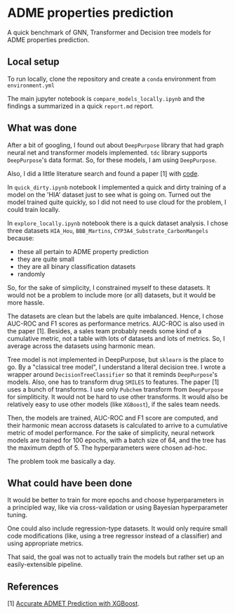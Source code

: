 # ADME properties prediction

A quick benchmark of GNN, Transformer and Decision tree models for ADME properties prediction.

## Local setup
To run locally, clone the repository and create a `conda` environment from `environment.yml`

The main jupyter notebook is `compare_models_locally.ipynb` and the findings a summarized in a quick `report.md` report.

## What was done
After a bit of googling, I found out about `DeepPurpose` library that had graph neural net and transformer models implemented. `tdc` library supports  `DeepPurpose`'s data format. So, for these models, I am using `DeepPurpose`.

Also, I did a little literature search and found a paper [1] with [code](https://github.com/smu-tao-group/ADMET_XGBoost).

In `quick_dirty.ipynb` notebook I implemented a quick and dirty training of a model on the 'HIA' dataset just to see what is going on. Turned out the model trained quite quickly, so I did not need to use cloud for the problem, I could train locally.

In `explore_locally.ipynb` notebook there is a quick dataset analysis. I chose three datasets 
`HIA_Hou`, `BBB_Martins`, `CYP3A4_Substrate_CarbonMangels` because:
- these all pertain to ADME property prediction
- they are quite small
- they are all binary classification datasets
- randomly

So, for the sake of simplicity, I constrained myself to these datasets. It would not be a problem to include more (or all) datasets, but it would be more hassle.

The datasets are clean but the labels are quite imbalanced. Hence, I chose AUC-ROC and F1 scores as performance metrics. AUC-ROC is also used in the paper [1]. Besides, a sales team probably needs some kind of a cumulative metric, not a table with lots of datasets and lots of metrics. So, I average across the datasets using harmonic mean. 

Tree model is not implemented in DeepPurpose, but `sklearn` is the place to go. By a "classical tree model", I understand a literal decision tree. I wrote a wrapper around `DecisionTreeClassifier` so that it reminds `DeepPurpose`'s models. Also, one has to transform drug `SMILES` to features. The paper [1] uses a bunch of transforms. I use only `Pubchem` transform from `DeepPurpose` for simpliticity. It would not be hard to use other transforms. It would also be relatively easy to use other models (like `XGBoost`), if the sales team needs.

Then, the models are trained, AUC-ROC and F1 score are computed, and their harmonic mean accross datasets is calculated to arrive to a cumulative metric of model performance.
For the sake of simplicity, neural network models are trained for 100 epochs, with a batch size of 64, and the tree has the maximum depth of 5. The hyperparameters were chosen ad-hoc.

The problem took me basically a day. 

## What could have been done
It would be better to train for more epochs and choose hyperparameters in a principled way, like via cross-validation or using Bayesian hyperparameter tuning.

One could also include regression-type datasets. It would only require small code modifications (like, using a tree regressor instead of a classifier) and using appropriate metrics. 

That said, the goal was not to actually train the models but rather set up an easily-extensible pipeline.

## References
[1] [Accurate ADMET Prediction with XGBoost](https://arxiv.org/pdf/2204.07532.pdf).
